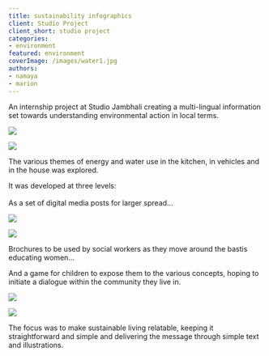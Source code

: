 ```yaml
---
title: sustainability infographics
client: Studio Project
client_short: studio project
categories:
- environment
featured: environment
coverImage: /images/water1.jpg
authors: 
- namaya
- marion
---
```


An internship project at Studio Jambhali creating a multi-lingual information set towards understanding environmental action in local terms.

![]({{site.baseurl}}/images/water0.jpg)

![]({{site.baseurl}}/images/water5.jpg)

The various themes of energy and water use in the kitchen, in vehicles and in the house was explored.

It was developed at three levels:  <br><br>As a set of digital media posts for larger spread...

![]({{site.baseurl}}/images/water1.jpg)

![]({{site.baseurl}}/images/water3.jpg)

Brochures to be used by social workers as they move around the bastis educating women...

And a game for children to expose them to the various concepts, hoping to initiate a dialogue within the community they live in.

![]({{site.baseurl}}/images/water2.2.jpg)

![]({{site.baseurl}}/images/water4.jpg)

The focus was to make sustainable living relatable, keeping it straightforward and simple and delivering the message through simple text and illustrations.
